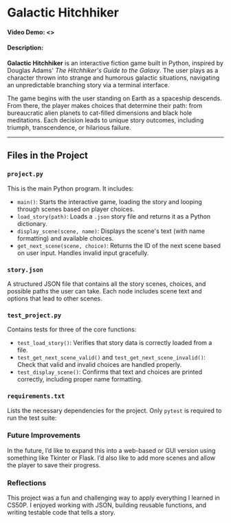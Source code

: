 # Galactic Hitchhiker

#### Video Demo: <>

#### Description:

**Galactic Hitchhiker** is an interactive fiction game built in Python, inspired by Douglas Adams' *The Hitchhiker's Guide to the Galaxy*. The user plays as a character thrown into strange and humorous galactic situations, navigating an unpredictable branching story via a terminal interface.

The game begins with the user standing on Earth as a spaceship descends. From there, the player makes choices that determine their path: from bureaucratic alien planets to cat-filled dimensions and black hole meditations. Each decision leads to unique story outcomes, including triumph, transcendence, or hilarious failure.

---

## Files in the Project

### `project.py`
This is the main Python program. It includes:

- `main()`: Starts the interactive game, loading the story and looping through scenes based on player choices.
- `load_story(path)`: Loads a `.json` story file and returns it as a Python dictionary.
- `display_scene(scene, name)`: Displays the scene's text (with name formatting) and available choices.
- `get_next_scene(scene, choice)`: Returns the ID of the next scene based on user input. Handles invalid input gracefully.

### `story.json`
A structured JSON file that contains all the story scenes, choices, and possible paths the user can take. Each node includes scene text and options that lead to other scenes.

### `test_project.py`
Contains tests for three of the core functions:

- `test_load_story()`: Verifies that story data is correctly loaded from a file.
- `test_get_next_scene_valid()` and `test_get_next_scene_invalid()`: Check that valid and invalid choices are handled properly.
- `test_display_scene()`: Confirms that text and choices are printed correctly, including proper name formatting.

### `requirements.txt`
Lists the necessary dependencies for the project. Only `pytest` is required to run the test suite:

### Future Improvements

In the future, I’d like to expand this into a web-based or GUI version using something like Tkinter or Flask. I’d also like to add more scenes and allow the player to save their progress.

### Reflections

This project was a fun and challenging way to apply everything I learned in CS50P. I enjoyed working with JSON, building reusable functions, and writing testable code that tells a story.
